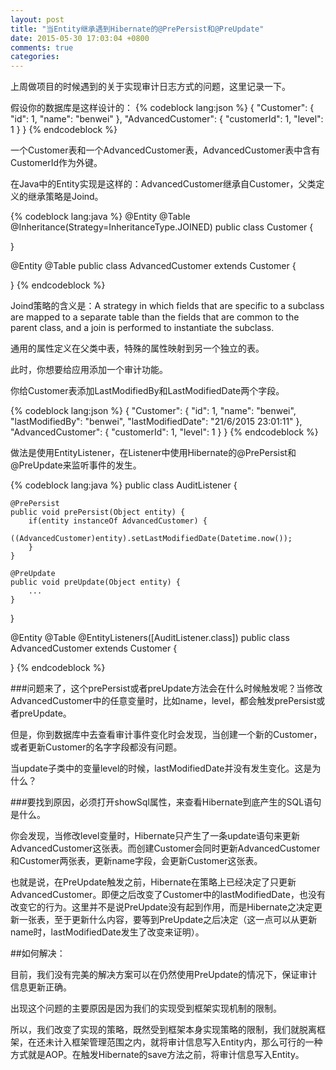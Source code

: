 ```yaml
---
layout: post
title: "当Entity继承遇到Hibernate的@PrePersist和@PreUpdate"
date: 2015-05-30 17:03:04 +0800
comments: true
categories: 
---
```


上周做项目的时候遇到的关于实现审计日志方式的问题，这里记录一下。

假设你的数据库是这样设计的：
{% codeblock lang:json %}
{
    "Customer": {
        "id": 1,
        "name": "benwei"
    },
    "AdvancedCustomer": {
        "customerId": 1,
        "level": 1
    }
}
{% endcodeblock %}

一个Customer表和一个AdvancedCustomer表，AdvancedCustomer表中含有CustomerId作为外键。

在Java中的Entity实现是这样的：AdvancedCustomer继承自Customer，父类定义的继承策略是Joind。

{% codeblock lang:java %}
@Entity
@Table
@Inheritance(Strategy=InheritanceType.JOINED)
public class Customer {
	
}

@Entity
@Table
public class AdvancedCustomer extends Customer {
	
}
{% endcodeblock %}

Joind策略的含义是：A strategy in which fields that are specific to a subclass are mapped to a separate table than the fields that are common to the parent class, and a join is performed to instantiate the subclass.

通用的属性定义在父类中表，特殊的属性映射到另一个独立的表。

此时，你想要给应用添加一个审计功能。

你给Customer表添加LastModifiedBy和LastModifiedDate两个字段。

{% codeblock lang:json %}
{
    "Customer": {
        "id": 1,
        "name": "benwei",
        "lastModifiedBy": "benwei",
        "lastModifiedDate": "21/6/2015 23:01:11"
    },
    "AdvancedCustomer": {
        "customerId": 1,
        "level": 1
    }
}
{% endcodeblock %}


做法是使用EntityListener，在Listener中使用Hibernate的@PrePersist和@PreUpdate来监听事件的发生。

{% codeblock lang:java %}
public class AuditListener {
    
    @PrePersist
    public void prePersist(Object entity) {
    	if(entity instanceOf AdvancedCustomer) {
    		((AdvancedCustomer)entity).setLastModifiedDate(Datetime.now());	
    	}
    }

    @PreUpdate
    public void preUpdate(Object entity) {
    	...
    }
}

@Entity
@Table
@EntityListeners([AuditListener.class])
public class AdvancedCustomer extends Customer {
	
}
{% endcodeblock %}

###问题来了，这个prePersist或者preUpdate方法会在什么时候触发呢？当修改AdvancedCustomer中的任意变量时，比如name，level，都会触发prePersist或者preUpdate。

但是，你到数据库中去查看审计事件变化时会发现，当创建一个新的Customer，或者更新Customer的名字字段都没有问题。

当update子类中的变量level的时候，lastModifiedDate并没有发生变化。这是为什么？

###要找到原因，必须打开showSql属性，来查看Hibernate到底产生的SQL语句是什么。

你会发现，当修改level变量时，Hibernate只产生了一条update语句来更新AdvancedCustomer这张表。而创建Customer会同时更新AdvancedCustomer和Customer两张表，更新name字段，会更新Customer这张表。

也就是说，在PreUpdate触发之前，Hibernate在策略上已经决定了只更新AdvancedCustomer。即便之后改变了Customer中的lastModifiedDate，也没有改变它的行为。这里并不是说PreUpdate没有起到作用，而是Hibernate之决定更新一张表，至于更新什么内容，要等到PreUpdate之后决定（这一点可以从更新name时，lastModifiedDate发生了改变来证明）。

##如何解决：

目前，我们没有完美的解决方案可以在仍然使用PreUpdate的情况下，保证审计信息更新正确。

出现这个问题的主要原因是因为我们的实现受到框架实现机制的限制。

所以，我们改变了实现的策略，既然受到框架本身实现策略的限制，我们就脱离框架，在还未计入框架管理范围之内，就将审计信息写入Entity内，那么可行的一种方式就是AOP。在触发Hibernate的save方法之前，将审计信息写入Entity。







